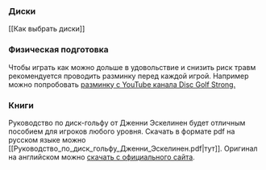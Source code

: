 ### Диски
[[Как выбрать диски]]
### Физическая подготовка
Чтобы играть как можно дольше в удовольствие и снизить риск травм рекомендуется проводить разминку перед каждой игрой.
Например можно попробовать [разминку с YouTube канала Disc Golf Strong.](https://www.youtube.com/watch?v=ARWtjtkWQ18)

### Книги
Руководство по диск-гольфу от Дженни Эскелинен будет отличным пособием для игроков любого уровня. Скачать в формате pdf на русском языке можно [[Руководство_по_диск_гольфу_Дженни_Эскелинен.pdf|тут]]. Оригинал на английском можно [скачать с официального сайта](https://frisbeegolfliitto.fi/wp-content/uploads/2019/11/Disc-Golf-Guide-Jenni-Eskelinen.pdf).
